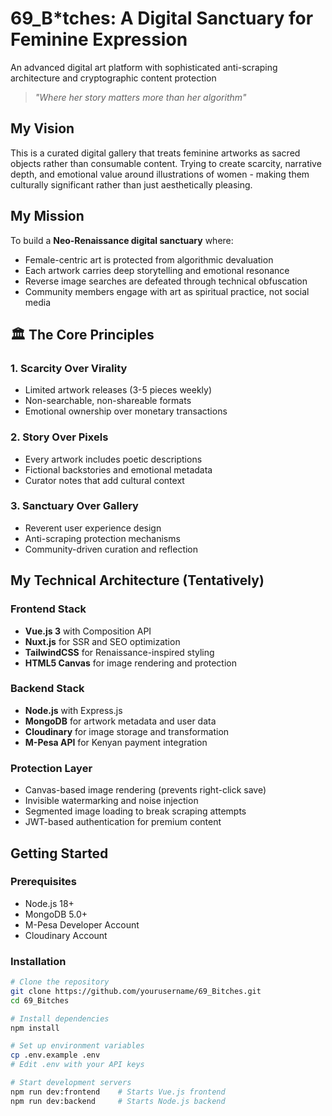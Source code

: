 # 69_B*tches: A Digital Sanctuary for Feminine Expression

An advanced digital art platform with sophisticated anti-scraping architecture and cryptographic content protection

>*"Where her story matters more than her algorithm"*

## My Vision

This is a curated digital gallery that treats feminine artworks as sacred objects rather than consumable content. Trying to create scarcity, narrative depth, and emotional value around illustrations of women - making them culturally significant rather than just aesthetically pleasing.

## My Mission

To build a **Neo-Renaissance digital sanctuary** where:
- Female-centric art is protected from algorithmic devaluation
- Each artwork carries deep storytelling and emotional resonance
- Reverse image searches are defeated through technical obfuscation
- Community members engage with art as spiritual practice, not social media

## 🏛️ The Core Principles

### 1. **Scarcity Over Virality**
- Limited artwork releases (3-5 pieces weekly)
- Non-searchable, non-shareable formats
- Emotional ownership over monetary transactions

### 2. **Story Over Pixels**
- Every artwork includes poetic descriptions
- Fictional backstories and emotional metadata
- Curator notes that add cultural context

### 3. **Sanctuary Over Gallery**
- Reverent user experience design
- Anti-scraping protection mechanisms
- Community-driven curation and reflection

## My Technical Architecture (Tentatively)

### Frontend Stack
- **Vue.js 3** with Composition API
- **Nuxt.js** for SSR and SEO optimization
- **TailwindCSS** for Renaissance-inspired styling
- **HTML5 Canvas** for image rendering and protection

### Backend Stack
- **Node.js** with Express.js
- **MongoDB** for artwork metadata and user data
- **Cloudinary** for image storage and transformation
- **M-Pesa API** for Kenyan payment integration

### Protection Layer
- Canvas-based image rendering (prevents right-click save)
- Invisible watermarking and noise injection
- Segmented image loading to break scraping attempts
- JWT-based authentication for premium content

## Getting Started

### Prerequisites
- Node.js 18+
- MongoDB 5.0+
- M-Pesa Developer Account
- Cloudinary Account

### Installation
```bash
# Clone the repository
git clone https://github.com/yourusername/69_Bitches.git
cd 69_Bitches

# Install dependencies
npm install

# Set up environment variables
cp .env.example .env
# Edit .env with your API keys

# Start development servers
npm run dev:frontend    # Starts Vue.js frontend
npm run dev:backend     # Starts Node.js backend
